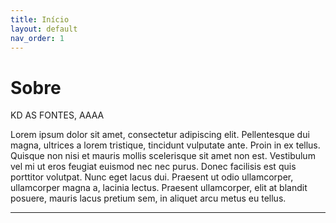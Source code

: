 ```yaml
---
title: Início
layout: default
nav_order: 1
---
```


# Sobre

KD AS FONTES, AAAA

Lorem ipsum dolor sit amet, consectetur adipiscing elit. Pellentesque dui magna, ultrices a lorem tristique, tincidunt vulputate ante. Proin in ex tellus. Quisque non nisi et mauris mollis scelerisque sit amet non est. Vestibulum vel mi ut eros feugiat euismod nec nec purus. Donec facilisis est quis porttitor volutpat. Nunc eget lacus dui. Praesent ut odio ullamcorper, ullamcorper magna a, lacinia lectus. Praesent ullamcorper, elit at blandit posuere, mauris lacus pretium sem, in aliquet arcu metus eu tellus.

----